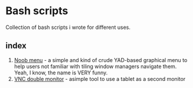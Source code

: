 # Bash scripts

Collection of bash scripts i wrote for different uses.

## index

1. [Noob menu](https://github.com/almar92/bash_scripts/tree/main/noob_menu) - a simple and kind of crude YAD-based graphical menu to help users not familiar with tiling window managers navigate them. Yeah, I know, the name is VERY funny.
2. [VNC double monitor](https://github.com/almar92/bash_scripts/tree/main/vnc_double_screen) -  asimple tool to use a tablet as a second monitor
